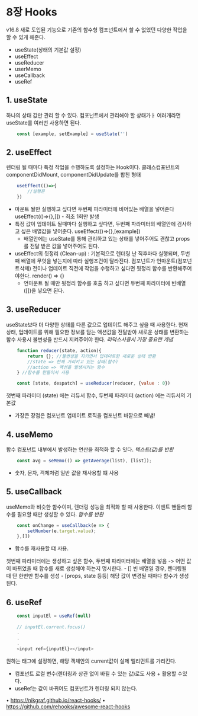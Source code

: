 # 8장 Hooks
v16.8 새로 도입된 기능으로 기존의 함수형 컴포넌트에서 할 수 없었던 다양한 작업을 할 수 있게 해준다.

- useState(상태의 기본값 설정)
- useEffect
- useReducer
- userMemo
- useCallback
- useRef

## 1. useState 
하나의 상태 값만 관리 할 수 있다.
컴포넌트에서 관리해야 할 상태가ㅏ 여러개라면 useState를 여러번 사용하면 된다.
``` javascript
    const [example, setExample] = useState('')
```
## 2. useEffect
렌더링 될 때마다 특정 작업을 수행하도록 설정하는 Hook이다.
클래스컴포넌트의 componentDidMount, componentDidUpdate를 합친 형태
``` javascript
    useEffect(()=>{
        //실행문
    })
```
* 마운트 될만 실행하고 싶다면 두번째 파라미터에 비어있는 배열을 넣어준다 useEffect(()=>{},[]) - 최초 1회만 발생
* 특정 값이 업데이트 될때마다 실행하고 싶다면, 두번째 파라미터의 배열안에 검사하고 싶은 배열값을 넣어준다. useEffect(()=>{},[example])
    - 배열안에는 useState를 통해 관리하고 있는 상태를 넣어주어도 괜찮고 props를 전달 받은 값을 넣어주어도 된다.
* useEffect의 뒷정리 (Clean-up) : 기본적으로 렌더링 난 직후마다 실행되며, 두번째 배열에 무엇을 넣는지에 따라 실행조건이 달라진다.
컴포넌트가 언마운트(컴포넌트삭제) 전이나 업데이트 직전에 작업을 수행하고 싶다면 뒷정리 함수를 반환해주어야한다. render() => {}
    - 언마운트 될 때만 뒷정리 함수를 호출 하고 싶다면 두번째 파라미터에 빈배열([])을 넣으면 된다.
## 3. useReducer
useState보다 더 다양한 상태를 다른 값으로 업데이트 해주고 싶을 때 사용한다.
현재상태, 업데이트를 위해 필요한 정보를 담는 액션값을 전달받아 새로운 상태를 변환하는 함수
사용시 불변성을 반드시 지켜주어야 한다.
*리덕스사용시 가장 중요한 개념*
``` javascript
    function reducer(state, action){
        return {}; //불변성을 지키면서 업데이트한 새로운 상태 반환
        //state => 현재 가리키고 있는 상태(함수) 
        //action => 액션을 발생시키는 함수
    } //함수를 만들어서 사용

    const [state, despatch] = useReducer(reducer, {value : 0})
```
첫번째 파라미터 (state) 에는 리듀서 함수, 두번째 파라미터 (action) 에는 리듀서의 기본값
* 가장큰 장점은 컴포넌트 업데이트 로직을 컴포넌트 바깥으로 빼냄!

## 4. useMemo
함수 컴포넌트 내부에서 발생하는 연산을 최적화 할 수 잇다.
*텍스트(값)를 반환*
``` javascript
    const avg = seMemo(() => getAverage(list), [list]);
```
* 숫자, 문자, 객체처럼 일반 값을 재사용할 떄 사용

## 5. useCallback
useMemo와 비슷한 함수이며, 렌더링 성능을 최적화 할 때 사용한다.
이벤트 핸들러 함수를 필요할 때만 생성할 수 있다.
*함수를 반환*
``` javascript
    const onChange = useCallback(e => {
        setNumber(e.target.value);
    },[])
```
* 함수를 재사용할 떄 사용.

첫번째 파라미터에는 생성하고 싶은 함수, 
두번째 파라미터에는 배열을 넣음 -> 어떤 값이 바뀌었을 때 함수를 새로 생성해야 하는지 명시한다.
    - [] 빈 배열일 경우, 렌더링될 때 단 한번만 함수를 생성
    - [props, state 등등] 해당 값이 변경될 때마다 함수가 생성된다.  

## 6. useRef
``` javascript
    const inputEl = useRef(null)
    
    // inputEl.current.focus()
    .
    .
    .
    <input ref={inputEl}></input>
```
원하는 태그에 설정하면, 해당 객체안의 current값이 실제 엘리먼트를 가리킨다.
* 컴포넌트 로컬 변수(렌더링과 상관 없이 바뀔 수 있는 값)로도 사용 + 활용할 수있다.
* useRef는 값이 바뀌어도 컴포넌트가 렌더링 되지 않는다.


• https://nikgraf.github.io/react-hooks/
• https://github.com/rehooks/awesome-react-hooks

